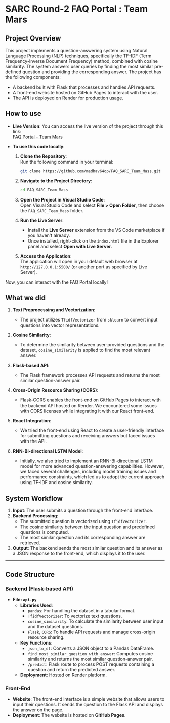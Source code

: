 # **SARC Round-2 FAQ Portal : Team Mars**

## **Project Overview**
This project implements a question-answering system using Natural Language Processing (NLP) techniques, specifically the TF-IDF (Term Frequency-Inverse Document Frequency) method, combined with cosine similarity. The system answers user queries by finding the most similar pre-defined question and providing the corresponding answer. The project has the following components:
- A backend built with Flask that processes and handles API requests.
- A front-end website hosted on GitHub Pages to interact with the user.
- The API is deployed on Render for production usage.

## **How to use**
- **Live Version**: You can access the live version of the project through this link:  
  [FAQ Portal - Team Mars](https://madhav64op.github.io/FAQ_SARC_Team_Mass/)

- **To use this code locally**:
  1. **Clone the Repository**:  
     Run the following command in your terminal:  
     ```bash
     git clone https://github.com/madhav64op/FAQ_SARC_Team_Mass.git
     ```

  2. **Navigate to the Project Directory**:  
     ```bash
     cd FAQ_SARC_Team_Mass
     ```

  3. **Open the Project in Visual Studio Code**:  
     Open Visual Studio Code and select **File > Open Folder**, then choose the `FAQ_SARC_Team_Mass` folder.

  4. **Run the Live Server**:  
     - Install the **Live Server** extension from the VS Code marketplace if you haven't already.
     - Once installed, right-click on the `index.html` file in the Explorer panel and select **Open with Live Server**.

  5. **Access the Application**:  
     The application will open in your default web browser at `http://127.0.0.1:5500/` (or another port as specified by Live Server).

Now, you can interact with the FAQ Portal locally!


## **What we did**
1. **Text Preprocessing and Vectorization**: 
   - The project utilizes `TfidfVectorizer` from `sklearn` to convert input questions into vector representations.

2. **Cosine Similarity**: 
   - To determine the similarity between user-provided questions and the dataset, `cosine_similarity` is applied to find the most relevant answer.

3. **Flask-based API**: 
   - The Flask framework processes API requests and returns the most similar question-answer pair.

4. **Cross-Origin Resource Sharing (CORS)**: 
   - Flask-CORS enables the front-end on GitHub Pages to interact with the backend API hosted on Render. We encountered some issues with CORS licenses while integrating it with our React front-end.

5. **React Integration**: 
   - We tried the front-end using React to create a user-friendly interface for submitting questions and receiving answers but faced issues with the API.

6. **RNN-Bi-directional LSTM Model**: 
   - Initially, we also tried to implement an RNN-Bi-directional LSTM model for more advanced question-answering capabilities. However, we faced several challenges, including model training issues and performance constraints, which led us to adopt the current approach using TF-IDF and cosine similarity.


## **System Workflow**
1. **Input**: The user submits a question through the front-end interface.
2. **Backend Processing**:
   - The submitted question is vectorized using `TfidfVectorizer`.
   - The cosine similarity between the input question and predefined questions is computed.
   - The most similar question and its corresponding answer are retrieved.
3. **Output**: The backend sends the most similar question and its answer as a JSON response to the front-end, which displays it to the user.

---

## **Code Structure**

### **Backend** (Flask-based API)
- **File: `api.py`**
  - **Libraries Used**:
    - `pandas`: For handling the dataset in a tabular format.
    - `TfidfVectorizer`: To vectorize text questions.
    - `cosine_similarity`: To calculate the similarity between user input and the dataset questions.
    - `Flask`, `CORS`: To handle API requests and manage cross-origin resource sharing.
  - **Key Functions**:
    - `json_to_df`: Converts a JSON object to a Pandas DataFrame.
    - `find_most_similar_question_with_answer`: Computes cosine similarity and returns the most similar question-answer pair.
    - `/predict`: Flask route to process POST requests containing a question and return the predicted answer.
  - **Deployment**: Hosted on Render platform.
  
### **Front-End**
- **Website**: The front-end interface is a simple website that allows users to input their questions. It sends the question to the Flask API and displays the answer on the page.
- **Deployment**: The website is hosted on **GitHub Pages**.


